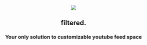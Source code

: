 <div align="center">
  <img src="/public/filtered.png">
  <h2>filtered.</h2>
  <h3>Your only solution to customizable youtube feed space</h3>
</div>

